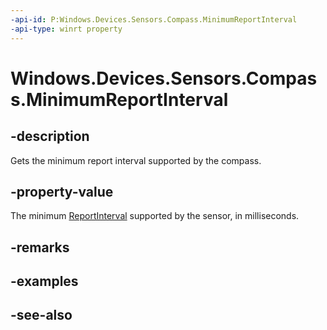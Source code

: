 ```yaml
---
-api-id: P:Windows.Devices.Sensors.Compass.MinimumReportInterval
-api-type: winrt property
---
```


<!-- Property syntax
public uint MinimumReportInterval { get; }
-->

# Windows.Devices.Sensors.Compass.MinimumReportInterval

## -description

Gets the minimum report interval supported by the compass.

## -property-value

The minimum [ReportInterval](compass_reportinterval.md) supported by the sensor, in milliseconds.

## -remarks

## -examples

## -see-also
